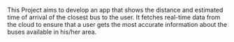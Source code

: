 This Project aims to develop an app that shows the distance and estimated time of arrival of the closest bus to the user. It fetches real-time data from the cloud to ensure that a user gets the most accurate information about the buses available in his/her area.
